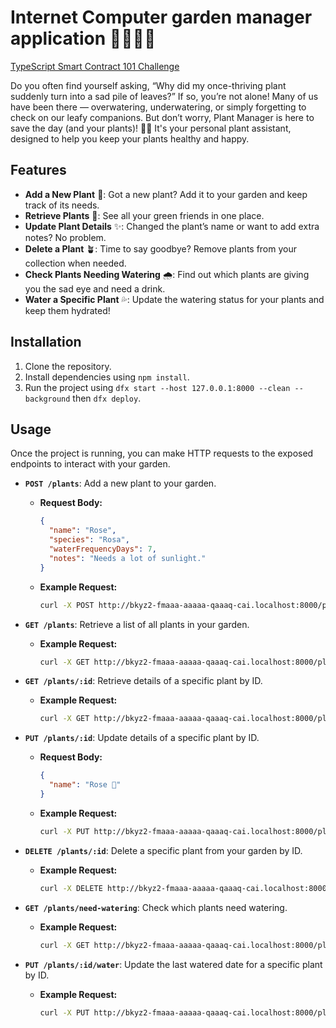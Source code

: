 # Internet Computer garden manager application 🌺🪻🌼🌷

[TypeScript Smart Contract 101 Challenge](https://dacade.org/communities/icp/challenges/256f0a1c-5f4f-495f-a1b3-90559ab3c51f)

Do you often find yourself asking, “Why did my once-thriving plant suddenly turn into a sad pile of leaves?” If so, you’re not alone! Many of us have been there — overwatering, underwatering, or simply forgetting to check on our leafy companions. But don’t worry, Plant Manager is here to save the day (and your plants)! 🌱🌷 It's your personal plant assistant, designed to help you keep your plants healthy and happy.

## Features
- **Add a New Plant** 🌻: Got a new plant? Add it to your garden and keep track of its needs.
- **Retrieve Plants** 🌱: See all your green friends in one place.
- **Update Plant Details** ✨: Changed the plant’s name or want to add extra notes? No problem.
- **Delete a Plant** 🪴: Time to say goodbye? Remove plants from your collection when needed.
- **Check Plants Needing Watering** 🌧️: Find out which plants are giving you the sad eye and need a drink.
- **Water a Specific Plant** 💦: Update the watering status for your plants and keep them hydrated!

## Installation

1. Clone the repository.
2. Install dependencies using `npm install`.
3. Run the project using `dfx start --host 127.0.0.1:8000 --clean --background` then `dfx deploy`.

## Usage

Once the project is running, you can make HTTP requests to the exposed endpoints to interact with your garden.

- **`POST /plants`**: Add a new plant to your garden.
    - **Request Body:**
      ```json
      {
        "name": "Rose",
        "species": "Rosa",
        "waterFrequencyDays": 7,
        "notes": "Needs a lot of sunlight."
      }
      ```
    - **Example Request:**
      ```bash
      curl -X POST http://bkyz2-fmaaa-aaaaa-qaaaq-cai.localhost:8000/plants -H "Content-Type: application/json" -d '{"name": "Rose", "species": "Rosa","waterFrequencyDays": 7, "notes": "Needs a lot of sunlight."}'
      ```

- **`GET /plants`**: Retrieve a list of all plants in your garden.
    - **Example Request:**
      ```bash
      curl -X GET http://bkyz2-fmaaa-aaaaa-qaaaq-cai.localhost:8000/plants
      ```

- **`GET /plants/:id`**: Retrieve details of a specific plant by ID.
    - **Example Request:**
      ```bash
      curl -X GET http://bkyz2-fmaaa-aaaaa-qaaaq-cai.localhost:8000/plants/{plantId}
      ```

- **`PUT /plants/:id`**: Update details of a specific plant by ID.
    - **Request Body:**
      ```json
      {
        "name": "Rose 🥀"
      }
      ```
    - **Example Request:**
      ```bash
      curl -X PUT http://bkyz2-fmaaa-aaaaa-qaaaq-cai.localhost:8000/plants/{plantId} -H "Content-Type: application/json" -d '{"name": "Rose 🥀"}'
      ```

- **`DELETE /plants/:id`**: Delete a specific plant from your garden by ID.
    - **Example Request:**
      ```bash
      curl -X DELETE http://bkyz2-fmaaa-aaaaa-qaaaq-cai.localhost:8000/plants/{plantId}
      ```

- **`GET /plants/need-watering`**: Check which plants need watering.
    - **Example Request:**
      ```bash
      curl -X GET http://bkyz2-fmaaa-aaaaa-qaaaq-cai.localhost:8000/plants/need-watering
      ```

- **`PUT /plants/:id/water`**: Update the last watered date for a specific plant by ID.
    - **Example Request:**
      ```bash
      curl -X PUT http://bkyz2-fmaaa-aaaaa-qaaaq-cai.localhost:8000/plants/{plantId}/water
      ```
